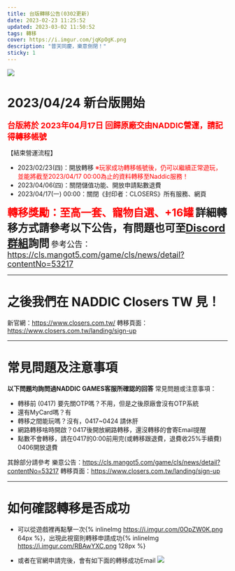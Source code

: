 ```yaml
---
title: 台版轉移公告(0302更新)
date: 2023-02-23 11:25:52
updated: 2023-03-02 11:50:52
tags: 轉移
cover: https://i.imgur.com/jqKpOgK.png
description: "普天同慶，樂意倒閉！"
sticky: 1
---
```

![](https://i.imgur.com/YFpTZot.png)


# 2023/04/24 新台版開始

**<font color=#f00 size=4>台版將於 2023年04月17日 回歸原廠交由NADDIC營運，請記得轉移帳號</font>**

【結束營運流程】
- 2023/02/23(四)：開放轉移
<font color=#f00>※玩家成功轉移帳號後，仍可以繼續正常遊玩，並能將截至2023/04/17 00:00為止的資料轉移至Naddic服務！</font>
- 2023/04/06(四)：關閉儲值功能、開放申請點數退費
- 2023/04/17(一) 00:00：關閉《封印者：CLOSERS》所有服務、網頁

**<font color=#f00 size=5>轉移獎勵：至高一套、寵物自選、+16罐</font>**
**<font size=5>詳細轉移方式請參考以下公告，有問題也可至[Discord群組](https://discord.gg/ACBYdf5TNd)詢問</font>**
<font size=4>參考公告：https://cls.mangot5.com/game/cls/news/detail?contentNo=53217</font>

---
# 之後我們在 NADDIC Closers TW 見！

新官網：https://www.closers.com.tw/
轉移頁面：https://www.closers.com.tw/landing/sign-up

---

# 常見問題及注意事項

**以下問題均詢問過NADDIC GAMES客服所確認的回答**
常見問題或注意事項：

- 轉移前 (0417) 要先關OTP嗎？不用，但是之後原廠會沒有OTP系統
- 還有MyCard嗎？有
- 轉移之間能玩嗎？沒有，0417~0424 請休肝
- 網路轉移啥時開啟？0417後開放網路轉移，還沒轉移的會寄Email提醒
- 點數不會轉移，請在0417的0:00前用完(或轉移跟退費，退費收25%手續費)
0406開放退費

其餘部分請參考
樂意公告：https://cls.mangot5.com/game/cls/news/detail?contentNo=53217
轉移頁面：https://www.closers.com.tw/landing/sign-up

---

# 如何確認轉移是否成功

- 可以從遊戲裡再點擊一次{% inlineImg https://i.imgur.com/0OpZW0K.png 64px %}，出現此視窗則轉移申請成功{% inlineImg https://i.imgur.com/RBAwYXC.png 128px %}


- 或者在官網申請完後，會有如下面的轉移成功Email
![](https://i.imgur.com/TNWUJN4.png)